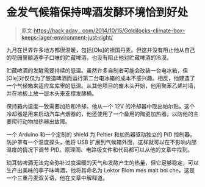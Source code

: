 # 金发气候箱保持啤酒发酵环境恰到好处

> 原文:[https://hack aday . com/2014/10/15/Goldilocks-climate-box-keeps-lager-environment-just-right/](https://hackaday.com/2014/10/15/goldilocks-climate-box-keeps-lager-fermentation-environment-just-right/)

九月在世界许多地方都很温暖，包括[Ole]的祖国丹麦。但这并没有阻止他从自己的花园里酿造李子口味的贮藏啤酒，也没有阻止他对贮藏啤酒的冷漠。

贮藏啤酒的发酵需要持续的低温。虽然许多自制者可能会改装一台电冰箱，但[Ole]对仅仅为了酿造啤酒而运行第二台电冰箱的成本不感兴趣。相反，他建造了一个气候箱来适应车库里的低温。从其他项目的废木头开始，他用聚苯乙烯衬墙，并在地板上放一层木头来支撑发酵桶。

保持箱内温度一致需要加热和冷却。他从一个 12V 的冷却器中取出帕尔贴，这个冷却器是用来启动汽车点烟器的，他还使用了一个备用的陶瓷加热器，以防他的主要爬行动物加热器出故障。

一个 Arduino 和一个定制的 shield 为 Peltier 和加热器驱动独立的 PID 控制器。防护罩有一个温度探头，他将 USB 扩展到气候箱外面，这样就可以在不影响内部温度的情况下调节 PID。原理图、电路板文件和代码都可以从他的文章中找到。

珀耳帖啤酒无法完全弥补过度温暖的天气和发酵产生的热量，但它足够稳定，可以生产出美味的李子味啤酒，他将其命名为 Lektor Blom mes malt bol che，这是一个三重丹麦双关语，他在文章中解释道。